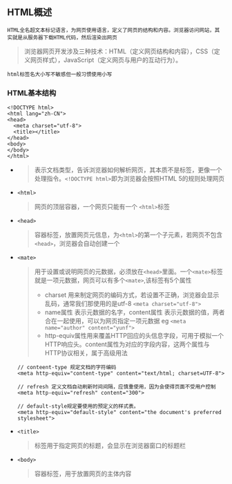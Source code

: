 ## HTML概述
    HTML全名超文本标记语言，为网页使用语言，定义了网页的结构和内容。浏览器访问网站，其实就是从服务器下载HTML代码，然后渲染出网页

>浏览器网页开发涉及三种技术：HTML（定义网页结构和内容），CSS（定义网页样式），JavaScript（定义网页与用户的互动行为）。

    html标签名大小写不敏感但一般习惯使用小写
### HTML基本结构
```
<!DOCTYPE html>
<html lang="zh-CN">
<head>
  <meta charset="utf-8">
  <title></title>
</head>
<body>
</body>
</html>
```
* <!doctype> 
    >表示文档类型，告诉浏览器如何解析网页，其本质不是标签，更像一个处理指令。`<!DOCTYPE html>`即为浏览器会按照HTML 5的规则处理网页
* `<html>`
    >网页的顶层容器，一个网页只能有一个 `<html>`标签
* `<head>`
    >容器标签，放置网页元信息，为`<html>`的第一个子元素，若网页不包含`<head>`，浏览器会自动创建一个
* `<mate>`
    >用于设置或说明网页的元数据，必须放在`<head>`里面。一个`<mate>`标签就是一项元数据，网页可以有多个`<mate>`,该标签有5个属性
    >* charset 用来制定网页的编码方式，若设置不正确，浏览器会显示乱码，通常我们那使用的是utf-8 `<meta charset="utf-8">`
    >* name属性 表示元数据的名字，content属性 表示元数据的值，两者合在一起使用，可以为网页指定一项元数据 eg `<meta name="author" content="yunf">`
    >* http-equiv属性用来覆盖HTTP回应的头信息字段，可用于模拟一个HTTP响应头。content属性为对应的字段内容，这两个属性与HTTP协议相关，属于高级用法
    ```
    // conteent-type 规定文档的字符编码
    <meta http-equiv="content-type" content="text/html; charset=UTF-8">

    // refresh 定义文档自动刷新时间间隔，应慎重使用，因为会使得页面不受用户控制
    <meta http-equiv="refresh" content="300">

    // default-style规定要使用的预定义的样式表。
    <meta http-equiv="default-style" content="the document's preferred stylesheet">
    ```
* `<title>` 
    >标签用于指定网页的标题，会显示在浏览器窗口的标题栏
* `<body>`
    >容器标签，用于放置网页的主体内容